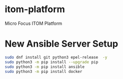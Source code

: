 # itom-platform
Micro Focus ITOM Platform


# New Ansible Server Setup
```bash
sudo dnf install git python3 epel-release  -y
sudo python3 -m pip install --upgrade pip
sudo python3 -m pip install ansible
sudo python3 -m pip install docker
```
